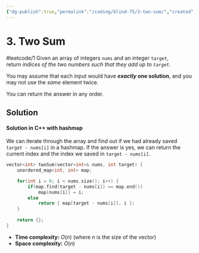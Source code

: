 ```yaml
---
{"dg-publish":true,"permalink":"/coding/blind-75/3-two-sum/","created":"2023-07-24T15:39:35.935+02:00","updated":"2023-08-01T17:23:31.179+02:00"}
---
```


# 3. Two Sum
#leetcode/1
Given an array of integers `nums` and an integer `target`, return _indices of the two numbers such that they add up to `target`_.

You may assume that each input would have **_exactly_ one solution**, and you may not use the _same_ element twice.

You can return the answer in any order.

## Solution
#### Solution in C++ with hashmap
We can iterate through the array and find out if we had already saved `target - nums[i]` in a hashmap. If the answer is yes, we can return the current index and the index we saved in `target - nums[i]`.
```cpp
vector<int> twoSum(vector<int>& nums, int target) {
    unordered_map<int, int> map;

    for(int i = 0; i < nums.size(); i++) {
        if(map.find(target - nums[i]) == map.end())
            map[nums[i]] = i;
        else
            return { map[target - nums[i]], i };
    }
    
    return {};
}
```
- **Time complexity:** $O(n)$ (where _n_ is the size of the vector)
- **Space complexity:** $O(n)$